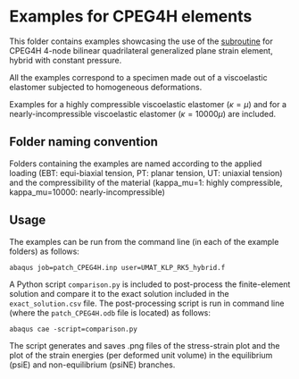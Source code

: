 # Examples for CPEG4H elements

This folder contains examples showcasing the use of the [subroutine](/UMAT_KLP_RK5_hybrid.f) for CPEG4H 4-node bilinear quadrilateral generalized plane strain element, hybrid with constant pressure.

All the examples correspond to a specimen made out of a viscoelastic elastomer subjected to homogeneous deformations. 

Examples for a highly compressible viscoelastic elastomer ($\kappa=\mu$) and for a nearly-incompressible viscoelastic elastomer ($\kappa=10000\mu$) are included.

## Folder naming convention

Folders containing the examples are named according to the applied loading (EBT: equi-biaxial tension, PT: planar tension, UT: uniaxial tension) and the compressibility of the material (kappa_mu=1: highly compressible, kappa_mu=10000: nearly-incompressible)

## Usage

The examples can be run from the command line (in each of the example folders) as follows:
```
abaqus job=patch_CPEG4H.inp user=UMAT_KLP_RK5_hybrid.f
```

A Python script `comparison.py` is included to post-process the finite-element solution and compare it to the exact solution included in the `exact_solution.csv` file. The post-processing script is run in command line (where the `patch_CPEG4H.odb` file is located) as follows:
```
abaqus cae -script=comparison.py
```
The script generates and saves .png files of the stress-strain plot and the plot of the strain energies (per deformed unit volume) in the equilibrium (psiE) and non-equilibrium (psiNE) branches. 